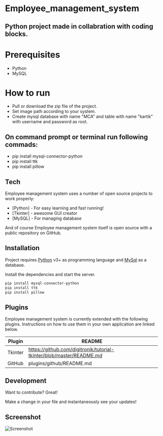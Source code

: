
# Employee_management_system
## Python project made in collabration with coding blocks.

# Prerequisites
- Python
- MySQL

# How to run
- Pull or download the zip file of the project.
- Set image path according to your system.
- Create mysql database with name "MCA" and table with name "kartik" with username and password as root.
## On command prompt or terminal run following commads:
- pip install mysql-connector-python
- pip install ttk
- pip install pillow

## Tech

Employee management system uses a number of open source projects to work properly:

- [Python] - For easy learning and fast running!
- [Tkinter] - awesome GUI creator
- [MySQL] - For managing database

And of course Employee management system itself is open source with a public repository on GitHub.

## Installation

Project requires [Python](https://www.python.org/downloads/) v3+ as programming language and [MySql](https://dev.mysql.com/downloads/installer/) as a database.

Install the dependencies and start the server.

```sh
pip install mysql-connector-python
pip install ttk
pip install pillow
```

## Plugins

Employee management system is currently extended with the following plugins.
Instructions on how to use them in your own application are linked below.

| Plugin | README |
| ------ | ------ |
| Tkinter | https://github.com/digitronik/tutorial-tkinter/blob/master/README.md |
| GitHub |  plugins/github/README.md |

## Development

Want to contribute? Great!

Make a change in your file and instantaneously see your updates!

## Screenshot

![Screenshot](./images/screenshot.PNG)
